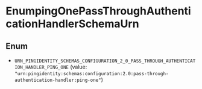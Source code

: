 

# EnumpingOnePassThroughAuthenticationHandlerSchemaUrn

## Enum


* `URN_PINGIDENTITY_SCHEMAS_CONFIGURATION_2_0_PASS_THROUGH_AUTHENTICATION_HANDLER_PING_ONE` (value: `"urn:pingidentity:schemas:configuration:2.0:pass-through-authentication-handler:ping-one"`)



